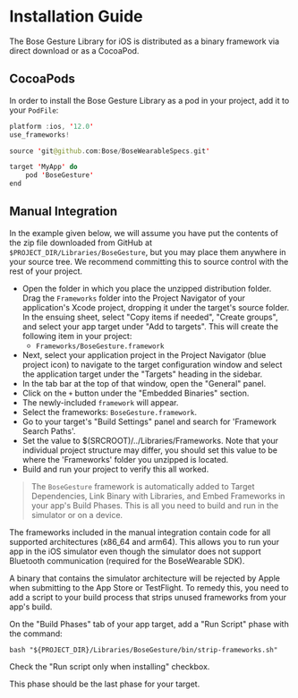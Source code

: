 # Installation Guide

The Bose Gesture Library for iOS is distributed as a binary framework via direct download or as a CocoaPod.

## CocoaPods

In order to install the Bose Gesture Library as a pod in your project, add it to your `PodFile`:

```swift
platform :ios, '12.0'
use_frameworks!

source 'git@github.com:Bose/BoseWearableSpecs.git'

target 'MyApp' do
    pod 'BoseGesture'
end

```

## Manual Integration

In the example given below, we will assume you have put the contents of the zip file downloaded from GitHub at `$PROJECT_DIR/Libraries/BoseGesture`, but you may place them anywhere in your source tree. We recommend committing this to source control with the rest of your project.

- Open the folder in which you place the unzipped distribution folder. Drag the `Frameworks` folder into the Project Navigator of your application's Xcode project, dropping it under the target's source folder. In the ensuing sheet, select "Copy items if needed", "Create groups", and select your app target under "Add to targets". This will create the following item in your project:
    - `Frameworks/BoseGesture.framework`
- Next, select your application project in the Project Navigator (blue project icon) to navigate to the target configuration window and select the application target under the "Targets" heading in the sidebar.
- In the tab bar at the top of that window, open the "General" panel.
- Click on the `+` button under the "Embedded Binaries" section.
- The newly-included `framework` will appear.
- Select the frameworks: `BoseGesture.framework`.
- Go to your target's "Build Settings" panel and search for 'Framework Search Paths'.
- Set the value to $(SRCROOT)/../Libraries/Frameworks. Note that your individual project structure may differ, you should set this value to be where the 'Frameworks' folder you unzipped is located.
- Build and run your project to verify this all worked.

> The `BoseGesture` framework is automatically added to Target Dependencies, Link Binary with Libraries, and Embed Frameworks in your app's Build Phases. This is all you need to build and run in the simulator or on a device.

The frameworks included in the manual integration contain code for all supported architectures (x86_64 and arm64). This allows you to run your app in the iOS simulator even though the simulator does not support Bluetooth communication (required for the BoseWearable SDK).

A binary that contains the simulator architecture will be rejected by Apple when submitting to the App Store or TestFlight. To remedy this, you need to add a script to your build process that strips unused frameworks from your app's build.

On the "Build Phases" tab of your app target, add a "Run Script" phase with the command:

```shell
bash "${PROJECT_DIR}/Libraries/BoseGesture/bin/strip-frameworks.sh"
```

Check the "Run script only when installing" checkbox.

This phase should be the last phase for your target.
